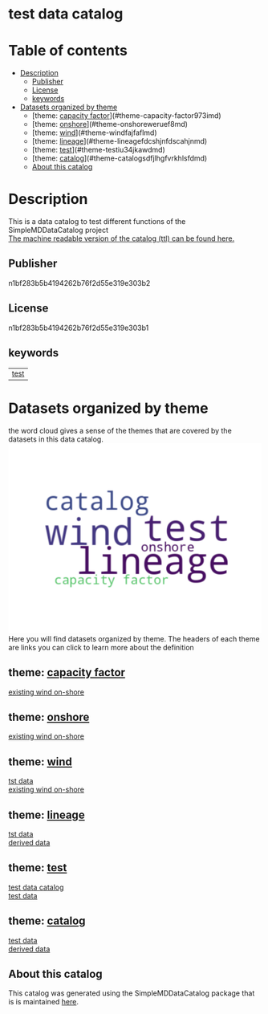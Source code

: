 
test data catalog
=================

Table of contents
=================

* [Description](#description)
	* [Publisher](#publisher)
	* [License](#license)
	* [keywords](#keywords)
* [Datasets organized by theme](#datasets-organized-by-theme)
	* [theme: [capacity factor](973I.md)](#theme-capacity-factor973imd)
	* [theme: [onshore](weruEF8.md)](#theme-onshoreweruef8md)
	* [theme: [wind](fajfafl.md)](#theme-windfajfaflmd)
	* [theme: [lineage](fdcshjnfdscahjn.md)](#theme-lineagefdcshjnfdscahjnmd)
	* [theme: [test](iu34jkAWD.md)](#theme-testiu34jkawdmd)
	* [theme: [catalog](sdfjlhgfvrkhlsfd.md)](#theme-catalogsdfjlhgfvrkhlsfdmd)
	* [About this catalog](#about-this-catalog)

# Description


This is a data catalog to test different functions of the SimpleMDDataCatalog project  
[The machine readable version of the catalog (ttl) can be found here.](catalog.ttl)
## Publisher
  
n1bf283b5b4194262b76f2d55e319e303b2
## License
  
n1bf283b5b4194262b76f2d55e319e303b1
## keywords

||
| :--- |
|[test](iu34jkAWD.md)|

# Datasets organized by theme
  
the word cloud gives a sense of the themes that are covered by the datasets in this data catalog.  
![word cloud of dataset themes and their occurrences](figures/wordcloud.svg)  
Here you will find datasets organized by theme. The headers of each theme are links you can click to learn more about the definition
## theme: [capacity factor](973I.md)
  
[existing wind on-shore](ewrcqwfeb.md)
## theme: [onshore](weruEF8.md)
  
[existing wind on-shore](ewrcqwfeb.md)
## theme: [wind](fajfafl.md)
  
[tst data](dsdfadf.md)  
[existing wind on-shore](ewrcqwfeb.md)
## theme: [lineage](fdcshjnfdscahjn.md)
  
[tst data](dsdfadf.md)  
[derived data](73956.md)
## theme: [test](iu34jkAWD.md)
  
[test data catalog](None.md)  
[test data](12345.md)
## theme: [catalog](sdfjlhgfvrkhlsfd.md)
  
[test data](12345.md)  
[derived data](73956.md)
## About this catalog
  
This catalog was generated using the SimpleMDDataCatalog package that is is maintained [here](https://github.com/uuidea/SimpleMDDataCatalog).